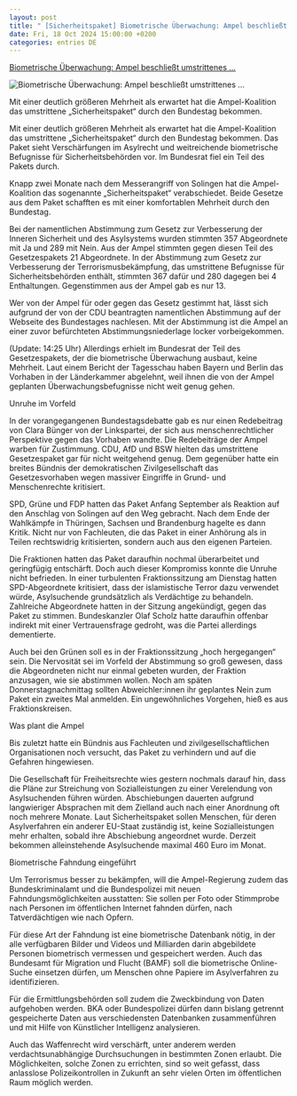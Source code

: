 ```yaml
---
layout: post
title: " [Sicherheitspaket] Biometrische Überwachung: Ampel beschließt umstrittenes ..."
date: Fri, 18 Oct 2024 15:00:00 +0200
categories: entries DE
---
```

[Biometrische Überwachung: Ampel beschließt umstrittenes ...](https://netzpolitik.org/2024/biometrische-ueberwachung-ampel-beschliesst-umstrittenes-sicherheitspaket/)

![Biometrische Überwachung: Ampel beschließt umstrittenes ...](https://cdn.netzpolitik.org/wp-upload/2024/10/imago-nancy-faeser-sicherheitspaket-1200x675.jpg)

Mit einer deutlich größeren Mehrheit als erwartet hat die Ampel-Koalition das umstrittene „Sicherheitspaket“ durch den Bundestag bekommen.

Mit einer deutlich größeren Mehrheit als erwartet hat die Ampel-Koalition das umstrittene „Sicherheitspaket“ durch den Bundestag bekommen. Das Paket sieht Verschärfungen im Asylrecht und weitreichende biometrische Befugnisse für Sicherheitsbehörden vor. Im Bundesrat fiel ein Teil des Pakets durch.

Knapp zwei Monate nach dem Messerangriff von Solingen hat die Ampel-Koalition das sogenannte „Sicherheitspaket“ verabschiedet. Beide Gesetze aus dem Paket schafften es mit einer komfortablen Mehrheit durch den Bundestag.

Bei der namentlichen Abstimmung zum Gesetz zur Verbesserung der Inneren Sicherheit und des Asylsystems wurden stimmten 357 Abgeordnete mit Ja und 289 mit Nein. Aus der Ampel stimmten gegen diesen Teil des Gesetzespakets 21 Abgeordnete. In der Abstimmung zum Gesetz zur Verbesserung der Terrorismusbekämpfung, das umstrittene Befugnisse für Sicherheitsbehörden enthält, stimmten 367 dafür und 280 dagegen bei 4 Enthaltungen. Gegenstimmen aus der Ampel gab es nur 13.

Wer von der Ampel für oder gegen das Gesetz gestimmt hat, lässt sich aufgrund der von der CDU beantragten namentlichen Abstimmung auf der Webseite des Bundestages nachlesen. Mit der Abstimmung ist die Ampel an einer zuvor befürchteten Abstimmungsniederlage locker vorbeigekommen.

(Update: 14:25 Uhr) Allerdings erhielt im Bundesrat der Teil des Gesetzespakets, der die biometrische Überwachung ausbaut, keine Mehrheit. Laut einem Bericht der Tagesschau haben Bayern und Berlin das Vorhaben in der Länderkammer abgelehnt, weil ihnen die von der Ampel geplanten Überwachungsbefugnisse nicht weit genug gehen.

Unruhe im Vorfeld

In der vorangegangenen Bundestagsdebatte gab es nur einen Redebeitrag von Clara Bünger von der Linkspartei, der sich aus menschenrechtlicher Perspektive gegen das Vorhaben wandte. Die Redebeiträge der Ampel warben für Zustimmung. CDU, AfD und BSW hielten das umstrittene Gesetzespaket gar für nicht weitgehend genug. Dem gegenüber hatte ein breites Bündnis der demokratischen Zivilgesellschaft das Gesetzesvorhaben wegen massiver Eingriffe in Grund- und Menschenrechte kritisiert.

SPD, Grüne und FDP hatten das Paket Anfang September als Reaktion auf den Anschlag von Solingen auf den Weg gebracht. Nach dem Ende der Wahlkämpfe in Thüringen, Sachsen und Brandenburg hagelte es dann Kritik. Nicht nur von Fachleuten, die das Paket in einer Anhörung als in Teilen rechtswidrig kritisierten, sondern auch aus den eigenen Parteien.

Die Fraktionen hatten das Paket daraufhin nochmal überarbeitet und geringfügig entschärft. Doch auch dieser Kompromiss konnte die Unruhe nicht befrieden. In einer turbulenten Fraktionssitzung am Dienstag hatten SPD-Abgeordnete kritisiert, dass der islamistische Terror dazu verwendet würde, Asylsuchende grundsätzlich als Verdächtige zu behandeln. Zahlreiche Abgeordnete hatten in der Sitzung angekündigt, gegen das Paket zu stimmen. Bundeskanzler Olaf Scholz hatte daraufhin offenbar indirekt mit einer Vertrauensfrage gedroht, was die Partei allerdings dementierte.

Auch bei den Grünen soll es in der Fraktionssitzung „hoch hergegangen“ sein. Die Nervosität sei im Vorfeld der Abstimmung so groß gewesen, dass die Abgeordneten nicht nur einmal gebeten wurden, der Fraktion anzusagen, wie sie abstimmen wollen. Noch am späten Donnerstagnachmittag sollten Abweichler:innen ihr geplantes Nein zum Paket ein zweites Mal anmelden. Ein ungewöhnliches Vorgehen, hieß es aus Fraktionskreisen.

Was plant die Ampel

Bis zuletzt hatte ein Bündnis aus Fachleuten und zivilgesellschaftlichen Organisationen noch versucht, das Paket zu verhindern und auf die Gefahren hingewiesen.

Die Gesellschaft für Freiheitsrechte wies gestern nochmals darauf hin, dass die Pläne zur Streichung von Sozialleistungen zu einer Verelendung von Asylsuchenden führen würden. Abschiebungen dauerten aufgrund langwieriger Absprachen mit dem Zielland auch nach einer Anordnung oft noch mehrere Monate. Laut Sicherheitspaket sollen Menschen, für deren Asylverfahren ein anderer EU-Staat zuständig ist, keine Sozialleistungen mehr erhalten, sobald ihre Abschiebung angeordnet wurde. Derzeit bekommen alleinstehende Asylsuchende maximal 460 Euro im Monat.

Biometrische Fahndung eingeführt

Um Terrorismus besser zu bekämpfen, will die Ampel-Regierung zudem das Bundeskriminalamt und die Bundespolizei mit neuen Fahndungsmöglichkeiten ausstatten: Sie sollen per Foto oder Stimmprobe nach Personen im öffentlichen Internet fahnden dürfen, nach Tatverdächtigen wie nach Opfern.

Für diese Art der Fahndung ist eine biometrische Datenbank nötig, in der alle verfügbaren Bilder und Videos und Milliarden darin abgebildete Personen biometrisch vermessen und gespeichert werden. Auch das Bundesamt für Migration und Flucht (BAMF) soll die biometrische Online-Suche einsetzen dürfen, um Menschen ohne Papiere im Asylverfahren zu identifizieren.

Für die Ermittlungsbehörden soll zudem die Zweckbindung von Daten aufgehoben werden. BKA oder Bundespolizei dürfen dann bislang getrennt gespeicherte Daten aus verschiedensten Datenbanken zusammenführen und mit Hilfe von Künstlicher Intelligenz analysieren.

Auch das Waffenrecht wird verschärft, unter anderem werden verdachtsunabhängige Durchsuchungen in bestimmten Zonen erlaubt. Die Möglichkeiten, solche Zonen zu errichten, sind so weit gefasst, dass anlasslose Polizeikontrollen in Zukunft an sehr vielen Orten im öffentlichen Raum möglich werden.

